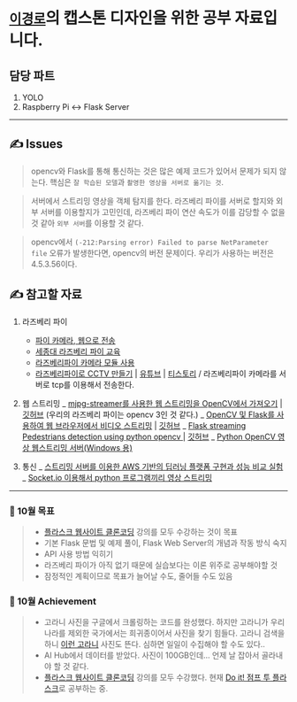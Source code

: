# [`이경로`](https://github.com/thispath98)의 캡스톤 디자인을 위한 공부 자료입니다.

## 담당 파트

1. YOLO
2. Raspberry Pi ↔️ Flask Server

---

## ✍️ Issues

> opencv와 Flask를 통해 통신하는 것은 많은 예제 코드가 있어서 문제가 되지 않는다. 핵심은 `잘 학습된 모델`과 `촬영한 영상을 서버로 옮기는 것`.

> 서버에서 스트리밍 영상을 객체 탐지를 한다. 라즈베리 파이를 서버로 할지와 외부 서버를 이용할지가 고민인데, 라즈베리 파이 연산 속도가 이를 감당할 수 없을 것 같아 `외부 서버`를 이용할 것 같다.

> opencv에서 `(-212:Parsing error) Failed to parse NetParameter file` 오류가 발생한다면, opencv의 버전 문제이다. 우리가 사용하는 버전은 4.5.3.56이다.

## ✍️ 참고할 자료

1. 라즈베리 파이

   - [파이 카메라, 웹으로 전송](https://upcake.tistory.com/355)
   - [세종대 라즈베리 파이 교육](https://neosarchizo.gitbooks.io/raspberrypiforsejonguniv/content/chapter5.html)
   - [라즈베리파이 카메라 모듈 사용](http://www.3demp.com/community/boardDetails.php?cbID=233)
   - [라즈베리파이로 CCTV 만들기](https://github.com/kairess/cctv_raspberrypi) | [유튜브](https://youtu.be/DIGwweDJCBk) | [티스토리](https://wonpaper.tistory.com/383) / 라즈베리파이 카메라를 서버로 tcp를 이용해서 전송한다.

2. 웹 스트리밍
   _ [mjpg-streamer를 사용한 웹 스트리밍을 OpenCV에서 가져오기](https://webnautes.tistory.com/1262) | [깃허브](https://github.com/jacksonliam/mjpg-streamer) (우리의 라즈베리 파이는 opencv 3인 것 같다.)
   _ [OpenCV 및 Flask를 사용하여 웹 브라우저에서 비디오 스트리밍](https://ichi.pro/ko/opencv-mich-flaskleul-sayonghayeo-web-beulaujeoeseo-bidio-seuteuliming-162330575306240) | [깃허브](https://github.com/NakulLakhotia/Live-Streaming-using-OpenCV-Flask)
   _ [Flask streaming Pedestrians detection using python opencv
   ](https://youtu.be/MAjbzx2zq-c) | [깃허브](https://github.com/seraj94ai/Flask-streaming-Pedestrians-detection-using-python-opencv-)
   _ [Python OpenCV 영상 웹스트리밍 서버(Windows 용)](http://wandlab.com/blog/?p=94)

3. 통신
   _ [스트리밍 서버를 이용한 AWS 기반의 딥러닝 플랫폼 구현과 성능
   비교 실험](https://www.koreascience.or.kr/article/JAKO201908662571033.pdf)
   _ [Socket.io 이용해서 python 프로그램끼리 영상 스트리밍](https://sungw.tistory.com/6)

---

### 📆 10월 목표

> - [플라스크 웹사이트 클론코딩](https://www.youtube.com/playlist?list=PLqIc89sXpwUBmr0Z282fm9JurDDYBE55r) 강의를 모두 수강하는 것이 목표
> - 기본 Flask 문법 및 예제 풀이, Flask Web Server의 개념과 작동 방식 숙지
> - API 사용 방법 익히기
> - 라즈베리 파이가 아직 없기 때문에 실습보다는 이론 위주로 공부해야할 것
> - 잠정적인 계획이므로 목표가 늘어날 수도, 줄어들 수도 있음

### 🤗 10월 Achievement

> - 고라니 사진을 구글에서 크롤링하는 코드를 완성했다. 하지만 고라니가 우리나라를 제외한 국가에서는 희귀종이어서 사진을 찾기 힘들다. 고라니 검색을 하니 [이런 고라니](https://news.mt.co.kr/mtview.php?no=2021040714584548150) 사진도 뜬다. 심하면 일일이 수집해야 할 수도 있다..
> - AI Hub에서 데이터를 받았다. 사진이 100GB인데... 언제 날 잡아서 골라내야 할 것 같다.
> - [플라스크 웹사이트 클론코딩](https://www.youtube.com/playlist?list=PLqIc89sXpwUBmr0Z282fm9JurDDYBE55r) 강의를 모두 수강했다. 현재 [Do it! 점프 투 플라스크](https://wikidocs.net/book/4542)로 공부하는 중.
